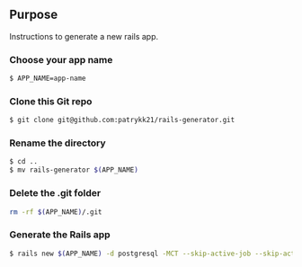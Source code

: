 ## Purpose

Instructions to generate a new rails app.

### Choose your app name

```sh
$ APP_NAME=app-name
```

### Clone this Git repo

```sh
$ git clone git@github.com:patrykk21/rails-generator.git
```

### Rename the directory

```sh
$ cd ..
$ mv rails-generator $(APP_NAME)
```

### Delete the .git folder

```sh
rm -rf $(APP_NAME)/.git
```

### Generate the Rails app

```sh
$ rails new $(APP_NAME) -d postgresql -MCT --skip-active-job --skip-active-storage --skip-webpack-install
```
